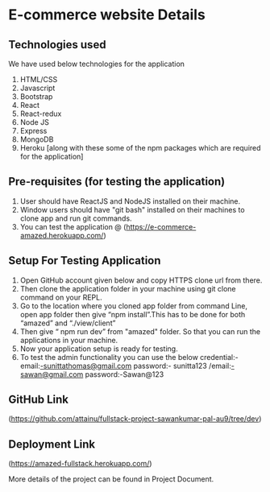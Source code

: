 # E-commerce website Details

## Technologies used

We have used below technologies for the application
1.	HTML/CSS
2.  Javascript
3.	Bootstrap
4.	React
5.	React-redux
6.	Node JS
7.	Express
8.  MongoDB 
9.  Heroku
[along with these some of the npm packages which are required for the application] 


## Pre-requisites (for testing the application)
1. User should have ReactJS and NodeJS installed on their machine.
2. Window users should have "git bash" installed on their machines to clone app and run git commands.
3. You can test the application @ (https://e-commerce-amazed.herokuapp.com/)
## Setup For Testing Application

1.	Open GitHub account given below and copy HTTPS clone url from there.
2.  Then clone the application folder in your machine using git clone <HTTPS url> command on your REPL.
3.	Go to the location where you cloned app folder from command Line, open app folder then give “npm install”.This has to be done for both “amazed” and “./view/client”
4.	Then give “ npm run dev” from "amazed" folder. So that you can run the applications in your machine.
5.	Now your application setup is ready for testing.
6.	To test the admin functionality  you can use the below credential:-
   	email:-sunittathomas@gmail.com  password:- sunitta123
	/email:-sawan@gmail.com	password:-Sawan@123

## GitHub Link

(https://github.com/attainu/fullstack-project-sawankumar-pal-au9/tree/dev)

## Deployment Link

(https://amazed-fullstack.herokuapp.com/)

More details of the project can be found in Project Document.